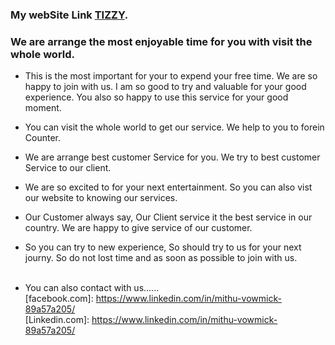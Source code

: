 ### My webSite Link [TIZZY](https://assignment12-fd267.web.app/dashboard).

### We are arrange the most enjoyable time for you with visit the whole world. 

- This is the most important for your to expend your free time. We are so happy to join with us. I am so good to try and valuable for your good experience. You also so happy to use this service for your good moment.

- You can visit the whole world to get our service. We help to you to forein Counter.

- We are arrange best customer Service for you. We try to best customer Service to our client.

- We are so excited to for your next entertainment. So you can also vist our website to knowing our services.

- Our Customer always say, Our Client service it the best service in our country. We are happy to give service of our customer.

- So you can try to new experience, So should try to us for your next journy. So do not lost time and as soon as possible to join with us.
  <br/> <br/>

- You can also contact with us......
  <br/>
  [facebook.com]: https://www.linkedin.com/in/mithu-vowmick-89a57a205/ <br/>
  [Linkedin.com]: https://www.linkedin.com/in/mithu-vowmick-89a57a205/
